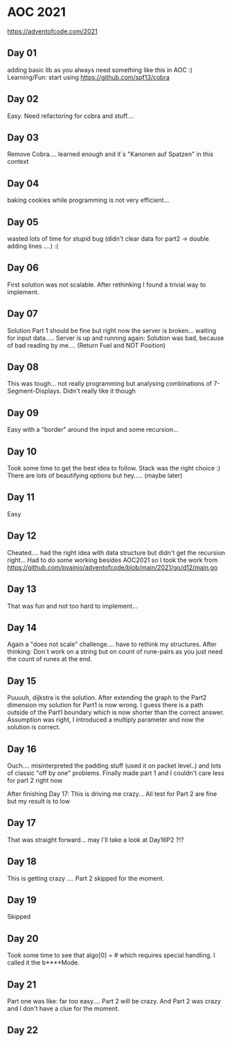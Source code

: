 # AOC 2021

https://adventofcode.com/2021

## Day 01

adding basic lib as you always need something like this in AOC :)
Learning/Fun: start using https://github.com/spf13/cobra 

## Day 02

Easy. Need refactoring for cobra and stuff....

## Day 03

Remove Cobra.... learned enough and it´s "Kanonen auf Spatzen" in this context

## Day 04

baking cookies while programming is not very efficient...

## Day 05

wasted lots of time for stupid bug (didn't clear data for part2 -> double adding lines ....) :(

## Day 06

First solution was not scalable. After rethinking I found a trivial way to implement.

## Day 07

Solution Part 1 should be fine but right now the server is broken... waiting for input data.....
Server is up and running again: Solution was bad, because of bad reading by me.... (Return Fuel and NOT Position)

## Day 08

This was tough... not really programming but analysing combinations of 7-Segment-Displays.
Didn't really like it though

## Day 09

Easy with a "border" around the input and some recursion...

## Day 10

Took some time to get the best idea to follow. Stack was the right choice :)
There are lots of beautifying options but hey..... (maybe later)

## Day 11

Easy

## Day 12

Cheated.... had the right idea with data structure but didn't get the recursion right...
Had to do some working besides AOC2021 so I took the work from https://github.com/pvainio/adventofcode/blob/main/2021/go/d12/main.go 

## Day 13

That was fun and not too hard to implement...

## Day 14

Again a "does not scale" challenge.... have to rethink my structures.
After thinking: Don´t work on a string but on count of rune-pairs as you just need the count of runes at the end.

## Day 15

Puuuuh, dijkstra is the solution.
After extending the graph to the Part2 dimension my solution for Part1 is now wrong. I guess there is a path outside of the Part1 boundary which is now shorter than the correct answer.
Assumption was right, I introduced a multiply parameter and now the solution is correct.

## Day 16

Ouch.... misinterpreted the padding stuff (used it on packet level..) and lots of classic "off by one" problems.
Finally made part 1 and I couldn't care less for part 2 right now

After finishing Day 17: This is driving me crazy... All test for Part 2 are fine but my result is to low

## Day 17

That was straight forward... may I'll take a look at Day16P2 ?!?

## Day 18

This is getting crazy ....
Part 2 skipped for the moment.

## Day 19

Skipped

## Day 20

Took some time to see that algo[0] = # which requires special handling. I called it the b****Mode.

## Day 21

Part one was like: far too easy.... Part 2 will be crazy. And Part 2 was crazy and I don't have a clue for the moment.

## Day 22

